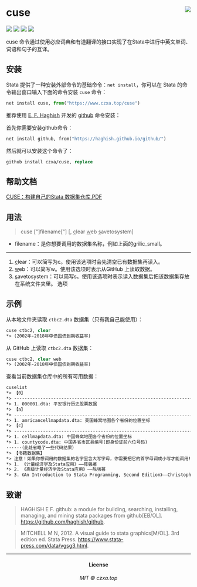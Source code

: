 cuse<img src="https://www.czxa.top/cuse/assets/cuse-fit.png" align="right" />
========================================================
[![](https://img.shields.io/badge/build-passing-brightgreen.svg?style=plastic)](https:www.czxa.top) [![](https://img.shields.io/badge/Stata-cuse-brightgreen.svg?style=plastic)](https://www.czxa.top) [![](https://img.shields.io/badge/github-Stata-orange.svg?style=plastic)](https://www.czxa.top) [![](https://img.shields.io/badge/platform-Windows_OS|Mac_OS-orange.svg?style=plastic)](https://www.czxa.top)

cuse 命令通过使用必应词典和有道翻译的接口实现了在Stata中进行中英文单词、词语和句子的互译。

安装
--------

Stata 提供了一种安装外部命令的基础命令：`net install`，你可以在 Stata 的命令输出窗口输入下面的命令安装 `cuse` 命令：

```py
net install cuse, from("https://www.czxa.top/cuse")
```

推荐使用 [E. F. Haghish](https://github.com/haghish) 开发的 [github](https://github.com/haghish/github) 命令安装：

首先你需要安装github命令：

```stata
net install github, from("https://haghish.github.io/github/")
```

然后就可以安装这个命令了：

```stata
github install czxa/cuse, replace
```

帮助文档
--------

[CUSE：构建自己的Stata 数据集仓库.PDF](https://www.czxa.top/cuse/cuse-paper/cuse.pdf)

用法
--------

> cuse ["]filename["] [, <u>c</u>lear <u>w</u>eb <u>s</u>avetosystem]

* filename：是你想要调用的数据集名称，例如上面的grilic_small。

--------

1. <u>c</u>lear：可以简写为c。使用该选项时会先清空已有数据集再读入。
2. <u>w</u>eb：可以简写w。使用该选项时表示从GitHub 上读取数据。
3. <u>s</u>avetosystem：可以简写s。使用该选项时表示读入数据集后把该数据集存放在系统文件夹里。
选项


示例
--------

从本地文件夹读取 `ctbc2.dta` 数据集（只有我自己能使用）：

```stata
cuse ctbc2, clear
*> (2002年-2018年中债国债到期收益率)
```

从 GitHub 上读取 `ctbc2.dta` 数据集：

```stata
cuse ctbc2, clear web
*> (2002年-2018年中债国债到期收益率)
```

查看当前数据集仓库中的所有可用数据：

```stata
cuselist
*> 【0】
*> ----------------------------------------------------------------------
*> 1. 000001.dta: 平安银行历史股票数据
*> 【a】
*> ----------------------------------------------------------------------
*> 1. amricancellmapdata.dta: 美国蜂窝地图各个省份的位置坐标
*> 【c】
*> ----------------------------------------------------------------------
*> 1. cellmapdata.dta: 中国蜂窝地图各个省份的位置坐标
*> 1. countycode.dta: 中国各省市区县编号(即身份证前六位号码)
······（此处省略了一些代码结果）
*> 【书籍数据集】
*> 注意！如果你想调用的数据集的名字里含大写字母，你需要把它的首字母调成小写才能调用!
*> 1. 《计量经济学及Stata应用》——陈强著
*> 2. 《高级计量经济学及Stata应用》——陈强著
*> 3. 《An Introduction to Stata Programming, Second Edition》——Christopher F. Baum著
```


致谢
-----

> HAGHISH E F. github: a module for building, searching, installing, managing, and mining stata packages from github[EB/OL].
https://github.com/haghish/github.

> MITCHELL M N, 2012. A visual guide to stata graphics[M/OL]. 3rd edition ed. Stata Press. https://www.stata-press.com/data/vgsg3.html.


------------

<h4 align="center">

License

</h4>

<h6 align="center">

MIT © czxa.top

</h6>

